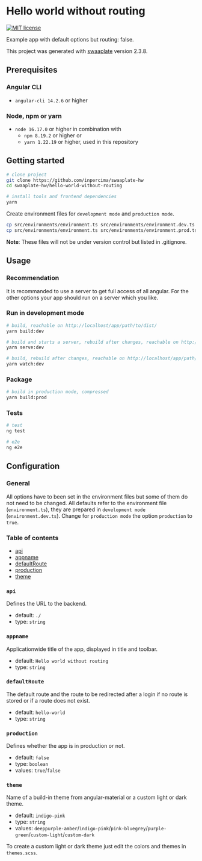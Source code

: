 # Hello world without routing

[![MIT license](https://img.shields.io/badge/license-MIT-blue.svg)](./LICENSE.md)

Example app with default options but routing: false.

This project was generated with [swaaplate](https://github.com/inpercima/swaaplate) version 2.3.8.

## Prerequisites

### Angular CLI

* `angular-cli 14.2.6` or higher

### Node, npm or yarn

* `node 16.17.0` or higher in combination with
  * `npm 8.19.2` or higher or
  * `yarn 1.22.19` or higher, used in this repository

## Getting started

```bash
# clone project
git clone https://github.com/inpercima/swaaplate-hw
cd swaaplate-hw/hello-world-without-routing

# install tools and frontend dependencies
yarn
```

Create environment files for `development mode` and `production mode`.

```bash
cp src/environments/environment.ts src/environments/environment.dev.ts
cp src/environments/environment.ts src/environments/environment.prod.ts
```

**Note**: These files will not be under version control but listed in .gitignore.

## Usage

### Recommendation

It is recommanded to use a server to get full access of all angular.
For the other options your app should run on a server which you like.

### Run in development mode

```bash
# build, reachable on http://localhost/app/path/to/dist/
yarn build:dev

# build and starts a server, rebuild after changes, reachable on http://localhost:4200/
yarn serve:dev

# build, rebuild after changes, reachable on http://localhost/app/path/to/dist/
yarn watch:dev
```

### Package

```bash
# build in production mode, compressed
yarn build:prod
```

### Tests

```bash
# test
ng test

# e2e
ng e2e
```

## Configuration

### General

All options have to been set in the environment files but some of them do not need to be changed.
All defaults refer to the environment file (`environment.ts`), they are prepared in `development mode` (`environment.dev.ts`).
Change for `production mode` the option `production` to `true`.

### Table of contents

* [api](#api)
* [appname](#appname)
* [defaultRoute](#defaultroute)
* [production](#production)
* [theme](#theme)

### `api`

Defines the URL to the backend.

* default: `./`
* type: `string`

### `appname`

Applicationwide title of the app, displayed in title and toolbar.

* default: `Hello world without routing`
* type: `string`

### `defaultRoute`

The default route and the route to be redirected after a login if no route is stored or if a route does not exist.

* default: `hello-world`
* type: `string`

### `production`

Defines whether the app is in production or not.

* default: `false`
* type: `boolean`
* values: `true`/`false`

### `theme`

Name of a build-in theme from angular-material or a custom light or dark theme.

* default: `indigo-pink`
* type: `string`
* values: `deeppurple-amber`/`indigo-pink`/`pink-bluegrey`/`purple-green`/`custom-light`/`custom-dark`

To create a custom light or dark theme just edit the colors and themes in `themes.scss`.

